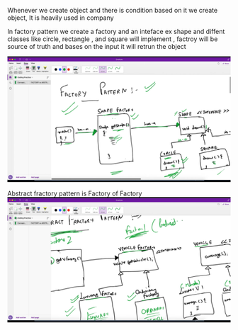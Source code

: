 Whenever we create object and there is condition based on it we create object, It is heavily used in company 

In factory pattern we create a factory and an inteface ex shape and diffent classes like circle, rectangle , and square will implement , factroy will be source of truth and bases on the input it will retrun the object

![factoryPattern](factoryPattern1.png)

Abstract fractory pattern is Factory of Factory 
![Abstract factoryPattern](AbstractFactryPattern1.png)


